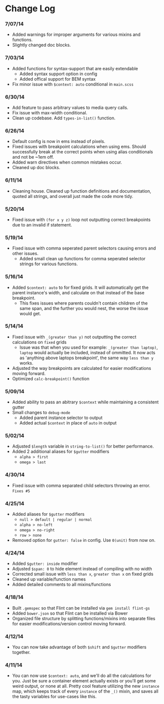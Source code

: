 # Change Log

### 7/07/14
* Added warnings for improper arguments for various mixins and functions.
* Slightly changed doc blocks.

### 7/03/14
* Added functions for syntax-support that are easily extendable
    * Added syntax support option in config
    * Added offical support for BEM syntax
* Fix minor issue with `$context: auto` conditional in `main.scss`

### 6/30/14
* Add feature to pass arbitrary values to media query calls.
* Fix issue with max-width conditional.
* Clean up codebase. Add `types-in-list()` function.

### 6/26/14
* Default config is now in ems instead of pixels.
* Fixed issues with breakpoint calculations when using ems. Should successfully break at the correct points when using alias conditionals and not be ~1em off.
* Added warn directives when common mistakes occur.
* Cleaned up doc blocks.

### 6/11/14
* Cleaning house. Cleaned up function definitions and documentation, quoted all strings, and overall just made the code more tidy.

### 5/20/14
* Fixed issue with `(for x y z)` loop not outputting correct breakpoints due to an invalid if statement.

### 5/19/14
* Fixed issue with comma seperated parent selectors causing errors and other issues.
    * Added small clean up functions for comma seperated selector strings for various functions.

### 5/16/14
* Added `$context: auto` to for fixed grids. It will automatically get the parent instance's width, and calculate on that instead of the base breakpoint.
    * This fixes issues where parents couldn't contain children of the same span, and the further you would nest, the worse the issue would get.

### 5/14/14
* Fixed issue with `_(greater than y)` not outputting the correct calculations on `fixed` grids
    * Issue was that when you used for example: `_(greater than laptop)`, `laptop` would actually be included, instead of ommitted. It now acts as 'anything above laptops breakpoint', the same way `less than y` works.
* Adjusted the way breakpoints are calculated for easier modifications moving forward.
* Optimized `calc-breakpoint()` function

### 5/09/14
* Added ability to pass an abitrary `$context` while maintaining a consistent gutter
* Small changes to `debug-mode`
    * Added parent instance selector to output
    * Added actual `$context` in place of `auto` in output

### 5/02/14
* Adjusted `$length` variable in `string-to-list()` for better performance.
* Added 2 additional aliases for `$gutter` modifiers
    * `alpha > first`
    * `omega > last`

### 4/30/14
* Fixed issue with comma separated child selectors throwing an error. `Fixes #5`

### 4/25/14
* Added aliases for `$gutter` modifiers
    * `null > default | regular | normal`
    * `alpha > no-left`
    * `omega > no-right`
    * `row > none`
* Removed option for `gutter: false` in config. Use `0(unit)` from now on.

### 4/24/14
* Added `$gutter: inside` modifier
* Adjusted `$span: 0` to hide element instead of compiling with no width
* Corrected small issue with `less than x`, `greater than x` on fixed grids
* Cleaned up variable/function names
* Added detailed comments to all mixins/functions

### 4/18/14
* Built `.gemspec` so that Flint can be installed via `gem install flint-gs`
* Added `bower.json` so that Flint can be installed via Bower
* Organized file structure by splitting functions/mixins into separate files for easier modifications/version control moving forward.

### 4/12/14
* You can now take advantage of both `$shift` and `$gutter` modifiers together.

### 4/11/14
* You can now use `$context: auto`, and we'll do all the calculations for you. Just be sure a container element actually exists or you'll get some weird output, or none at all. Pretty cool feature utilizing the new `instance` map, which keeps track of every `instance` of the `_()` mixin, and saves all the tasty variables for use-cases like this.
